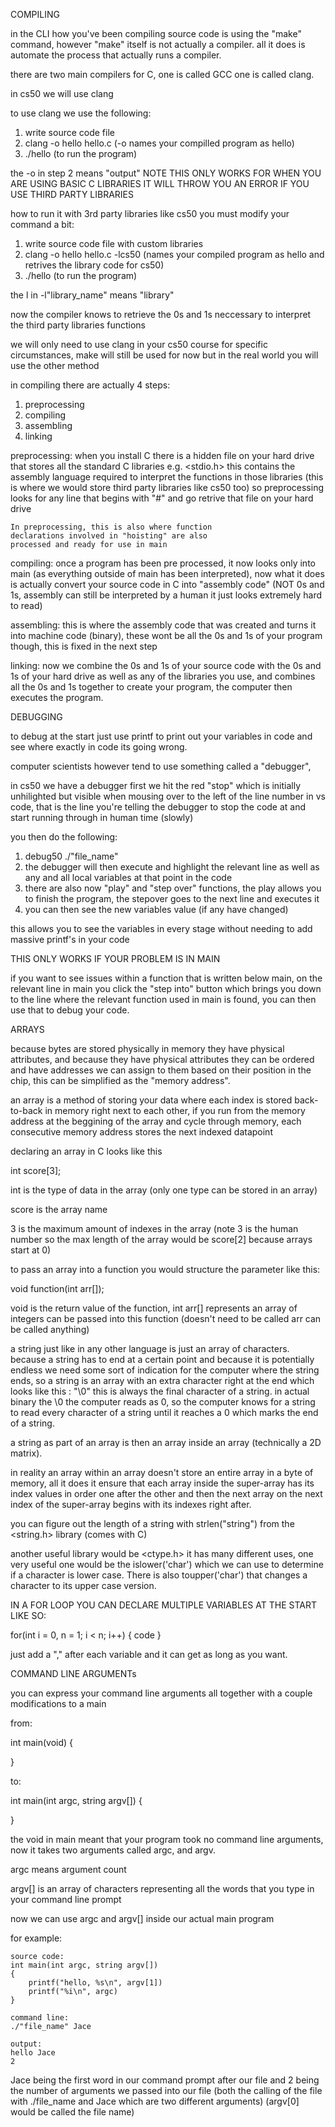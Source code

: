 COMPILING

in the CLI how you've been compiling source code
is using the "make" command, however "make" itself 
is not actually a compiler. all it does is automate
the process that actually runs a compiler.

there are two main compilers for C, one is called
GCC one is called clang.

in cs50 we will use clang

to use clang we use the following:

1. write source code file
2. clang -o hello hello.c (-o names your compilled program as hello) 
3. ./hello (to run the program)

the -o in step 2 means "output"
NOTE THIS ONLY WORKS FOR WHEN YOU ARE USING BASIC
C LIBRARIES IT WILL THROW YOU AN ERROR IF YOU
USE THIRD PARTY LIBRARIES

how to run it with 3rd party libraries like cs50
you must modify your command a bit:

1. write source code file with custom libraries
2. clang -o hello hello.c -lcs50 (names your 
compiled program as hello and retrives the library
code for cs50)
3. ./hello (to run the program)

the l in -l"library_name" means "library"

now the compiler knows to retrieve the 0s and 1s
neccessary to interpret the third party libraries
functions

we will only need to use clang in your cs50 course
for specific circumstances, make will still be used
for now but in the real world you will use the 
other method

in compiling there are actually 4 steps:

1. preprocessing
2. compiling
3. assembling
4. linking

preprocessing:
    when you install C there is a hidden file on 
    your hard drive that stores all the standard
    C libraries e.g. <stdio.h> this contains
    the assembly language required to interpret
    the functions in those libraries (this is 
    where we would store third party libraries
    like cs50 too)
    so preprocessing looks for any line that begins
    with "#" and go retrive that file on your hard
    drive
    
    In preprocessing, this is also where function
    declarations involved in "hoisting" are also
    processed and ready for use in main

compiling:
    once a program has been pre processed, it now
    looks only into main (as everything outside
    of main has been interpreted), now what it does
    is actually convert your source code in C into
    "assembly code" (NOT 0s and 1s, assembly can
    still be interpreted by a human it just looks
    extremely hard to read)

assembling:
    this is where the assembly code that was created and turns it into machine code 
    (binary), these wont be all the 0s and 1s of
    your program though, this is fixed in the
    next step

linking:
    now we combine the 0s and 1s of your source
    code with the 0s and 1s of your hard drive
    as well as any of the libraries you use, and 
    combines all the 0s and 1s together to create
    your program, the computer then executes the 
    program.

DEBUGGING

to debug at the start just use printf to print out
your variables in code and see where exactly in
code its going wrong.

computer scientists however tend to use something
called a "debugger", 

in cs50 we have a debugger first we hit the red 
"stop" which is initially unhilighted but visible
when mousing over to the left of the line number
in vs code, that is the line you're telling the
debugger to stop the code at and start running
through in human time (slowly)

you then do the following:

1. debug50 ./"file_name"
2. the debugger will then execute and highlight 
the relevant line as well as any and all local
variables at that point in the code
3. there are also now "play" and "step over"
functions, the play allows you to finish the
program, the stepover goes to the next line
and executes it
4. you can then see the new variables value
(if any have changed)

this allows you to see the variables in every
stage without needing to add massive printf's
in your code

THIS ONLY WORKS IF YOUR PROBLEM IS IN MAIN

if you want to see issues within a function
that is written below main, on the relevant
line in main you click the "step into" button
which brings you down to the line where the 
relevant function used in main is found, you
can then use that to debug your code.

ARRAYS

because bytes are stored physically in memory
they have physical attributes, and because they
have physical attributes they can be ordered
and have addresses we can assign to them based
on their position in the chip, this can be
simplified as the "memory address". 

an array is a method of storing your data where
each index is stored back-to-back in memory
right next to each other, if you run from the 
memory address at the beggining of the array and
cycle through memory, each consecutive memory
address stores the next indexed datapoint

declaring an array in C looks like this

int score[3];

int is the type of data in the array (only one 
type can be stored in an array)

score is the array name

3 is the maximum amount of indexes in the array
(note 3 is the human number so the max length
of the array would be score[2] because arrays
start at 0)

to pass an array into a function you would
structure the parameter like this:

void function(int arr[]);

void is the return value of the function,
int arr[] represents an array of integers
can be passed into this function 
(doesn't need to be called arr can be called 
anything)

a string just like in any other language is just
an array of characters. because a string has to
end at a certain point and because it is 
potentially endless we need some sort of indication
for the computer where the string ends, so a string
is an array with an extra character right at the 
end which looks like this : "\0" this is always
the final character of a string. in actual binary
the \0 the computer reads as 0, so the computer 
knows for a string to read every character of a 
string until it reaches a 0 which marks the end
of a string.

a string as part of an array is then an array
inside an array (technically a 2D matrix). 

in reality an array within an array doesn't
store an entire array in a byte of memory,
all it does it ensure that each array inside
the super-array has its index values in order
one after the other and then the next array
on the next index of the super-array begins with 
its indexes right after.

you can figure out the length of a string
with strlen("string") from the <string.h>
library (comes with C)

another useful library would be <ctype.h>
it has many different uses, one very useful
one would be the islower('char') which we
can use to determine if a character is lower
case. There is also toupper('char') that
changes a character to its upper case version.

IN A FOR LOOP YOU CAN DECLARE MULTIPLE VARIABLES
AT THE START LIKE SO:

for(int i = 0, n = 1; i < n; i++)
{
    code
}

just add a "," after each variable and it can get
as long as you want.


COMMAND LINE ARGUMENTs

you can express your command line arguments all
together with a couple modifications to a main

from:

int main(void)
{

}

to:

int main(int argc, string argv[])
{

}

the void in main meant that your program took 
no command line arguments, now it takes two
arguments called argc, and argv.

argc means argument count

argv[] is an array of characters representing
all the words that you type in your command line
prompt


now we can use argc and argv[] inside our actual
main program

for example:

    source code:
    int main(int argc, string argv[])
    {
        printf("hello, %s\n", argv[1])
        printf("%i\n", argc)
    }

    command line:
    ./"file_name" Jace

    output:
    hello Jace
    2

Jace being the first word in our command prompt
after our file and 2 being the number of arguments
we passed into our file (both the calling of the
file with ./file_name and Jace which are two
different arguments)
(argv[0] would be called the file name)


